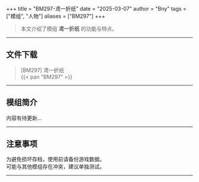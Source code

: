 +++
title = "BM297-鸢一折纸"
date = "2025-03-07"
author = "Bny"
tags = ["模组", "人物"]
aliases = ["BM297"]
+++

> 本文介绍了模组 **鸢一折纸** 的功能与特点。

---

## 文件下载

> [BM297] 鸢一折纸  
{{< pan "BM297" >}}  

---

## 模组简介

>  
内容有待更新...  

---

## 注意事项

>  
为避免损坏存档，使用前请备份游戏数据。  
可能与其他模组存在冲突，建议单独测试。  

---

